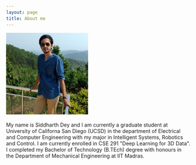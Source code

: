 ```yaml
---
layout: page
title: About me
---
```

![casual_photo](/assets/Photo_self_casual_small.jpg) <br /> <br />
My name is Siddharth Dey and I am currently a graduate student at University of Californa San Diego (UCSD) in the department of Electrical and Computer
Engineering with my major in Intelligent Systems, Robotics and Control. I am currently enrolled in CSE 291 "Deep Learning for 3D Data".
<br />
  I completed my Bachelor of Technology (B.TEch) degree with honours in the Department of Mechanical Engineering at IIT Madras. 
